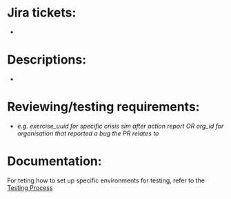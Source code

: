 # Jira tickets:
- 

# Descriptions:
- 

# Reviewing/testing requirements:
 
- _e.g. exercise_uuid for specific crisis sim after action report OR org_id for organisation that reported a bug the PR relates to_

# Documentation:
For teting  how to set up specific environments for testing, refer to the [Testing Process](https://app.nuclino.com/Immersivelabs/Knowledgebase/Insights-team-Testing-Dash-specific-54330e4d-c24c-4407-a05b-2ac82b9f9f56)
